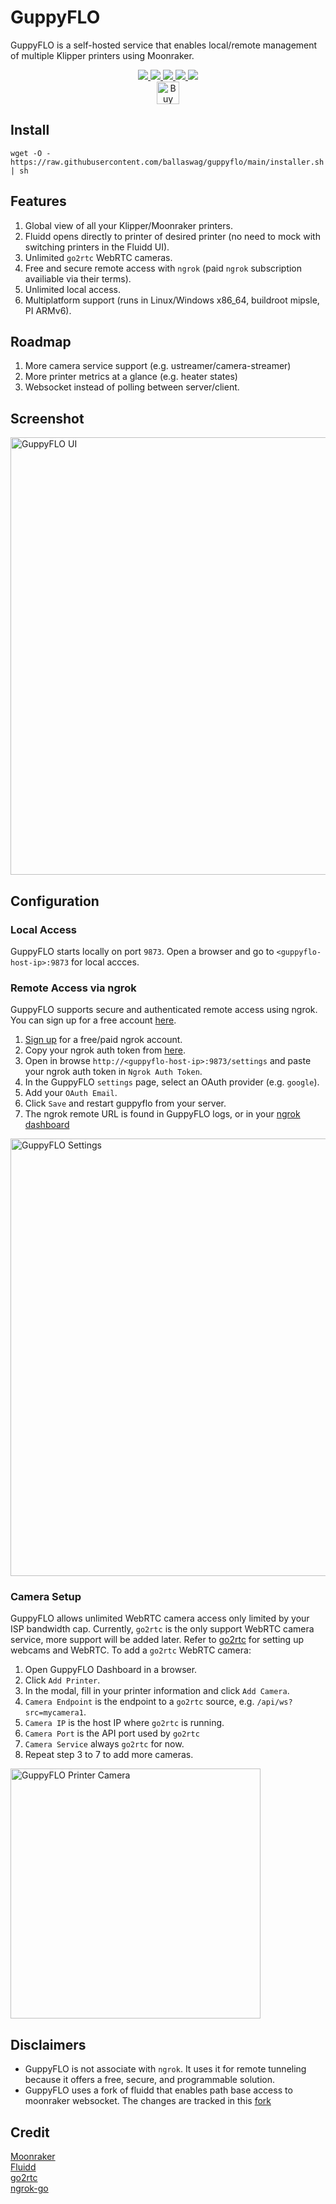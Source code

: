 # GuppyFLO
GuppyFLO is a self-hosted service that enables local/remote management of multiple Klipper printers using Moonraker.
<p align="center">
    <a aria-label="Downloads" href="https://github.com/ballaswag/guppyflo/releases">
      <img src="https://img.shields.io/github/downloads/ballaswag/guppyflo/total?style=flat-square">
  </a>
    <a aria-label="Stars" href="https://github.com/ballaswag/guppyflo/stargazers">
      <img src="https://img.shields.io/github/stars/ballaswag/guppyflo?style=flat-square">
  </a>
    <a aria-label="Forks" href="https://github.com/ballaswag/guppyflo/network/members">
      <img src="https://img.shields.io/github/forks/ballaswag/guppyflo?style=flat-square">
  </a>
    <a aria-label="License" href="https://github.com/ballaswag/guppyflo/blob/main/LICENSE">
      <img src="https://img.shields.io/github/license/ballaswag/guppyflo?style=flat-square">
  </a>
  <a aria-label="Sponsor" href="https://github.com/sponsors/ballaswag">
<img src="https://img.shields.io/static/v1?label=Sponsor&message=%E2%9D%A4&logo=GitHub&color=%23fe8e86">
  </a>
  <br>
    <a href='https://ko-fi.com/ballaswag' target='_blank'><img height='36' style='border:0px;height:36px;' src='https://storage.ko-fi.com/cdn/kofi3.png?v=3' border='0' alt='Buy Me a Coffee at ko-fi.com'></a>  
</p>

## Install
```
wget -O - https://raw.githubusercontent.com/ballaswag/guppyflo/main/installer.sh | sh
```
## Features
1. Global view of all your Klipper/Moonraker printers.
2. Fluidd opens directly to printer of desired printer (no need to mock with switching printers in the Fluidd UI).
3. Unlimited `go2rtc` WebRTC cameras.
4. Free and secure remote access with `ngrok` (paid `ngrok` subscription availiable via their terms).
5. Unlimited local access.
6. Multiplatform support (runs in Linux/Windows x86_64, buildroot mipsle, PI ARMv6).

## Roadmap
1. More camera service support (e.g. ustreamer/camera-streamer)
2. More printer metrics at a glance (e.g. heater states)
3. Websocket instead of polling between server/client.

## Screenshot
<img src="https://github.com/ballaswag/guppyflo/blob/main/screenshots/guppyflo.png" alt="GuppyFLO UI" width="700"/>

## Configuration
### Local Access
GuppyFLO starts locally on port `9873`. Open a browser and go to `<guppyflo-host-ip>:9873` for local accces.

### Remote Access via ngrok
GuppyFLO supports secure and authenticated remote access using ngrok. You can sign up for a free account [here](https://dashboard.ngrok.com/signup).

1. [Sign up](https://dashboard.ngrok.com/signup) for a free/paid ngrok account.
2. Copy your ngrok auth token from [here](https://dashboard.ngrok.com/get-started/your-authtoken).
3. Open in browse `http://<guppyflo-host-ip>:9873/settings` and paste your ngrok auth token in `Ngrok Auth Token`.
4. In the GuppyFLO `settings` page, select an OAuth provider (e.g. `google`).
5. Add your `OAuth Email`.
6. Click `Save` and restart guppyflo from your server.
7. The ngrok remote URL is found in GuppyFLO logs, or in your [ngrok dashboard](https://dashboard.ngrok.com/cloud-edge/endpoints)

<img src="https://github.com/ballaswag/guppyflo/blob/main/screenshots/guppyflo-settings.png" alt="GuppyFLO Settings" width="700"/>

### Camera Setup
GuppyFLO allows unlimited WebRTC camera access only limited by your ISP bandwidth cap. Currently, `go2rtc` is the only support WebRTC camera service, more support will be added later. Refer to [go2rtc](https://github.com/AlexxIT/go2rtc) for setting up webcams and WebRTC. To add a `go2rtc` WebRTC camera:

1. Open GuppyFLO Dashboard in a browser.
2. Click `Add Printer`.
3. In the modal, fill in your printer information and click `Add Camera`.
4. `Camera Endpoint` is the endpoint to a `go2rtc` source, e.g. `/api/ws?src=mycamera1`.
5. `Camera IP` is the host IP where `go2rtc` is running.
6. `Camera Port` is the API port used by `go2rtc`
7. `Camera Service` always `go2rtc` for now.
8. Repeat step 3 to 7 to add more cameras.

<img src="https://github.com/ballaswag/guppyflo/blob/main/screenshots/guppyflo-cameras.png" alt="GuppyFLO Printer Camera" width="400"/>

## Disclaimers
* GuppyFLO is not associate with `ngrok`. It uses it for remote tunneling because it offers a free, secure, and programmable solution.
* GuppyFLO uses a fork of fluidd that enables path base access to moonraker websocket. The changes are tracked in this [fork](https://github.com/ballaswag/fluidd)

## Credit
[Moonraker](https://github.com/Arksine/moonraker)  
[Fluidd](https://github.com/fluidd-core/fluidd)  
[go2rtc](https://github.com/AlexxIT/go2rtc)  
[ngrok-go](https://github.com/ngrok/ngrok-go)  
